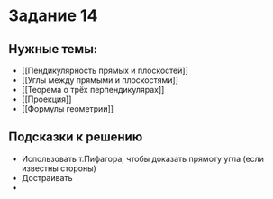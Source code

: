 # Задание 14
## Нужные темы:
- [[Пендикулярность прямых и плоскостей]]
- [[Углы между прямыми и плоскостями]]
- [[Теорема о трёх перпендикулярах]]
- [[Проекция]]
- [[Формулы геометрии]]
## Подсказки к решению
- Использовать т.Пифагора, чтобы доказать прямоту угла (если известны стороны)
- Достраивать
- 
